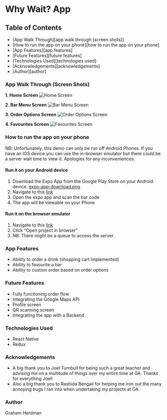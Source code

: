 # Why Wait? App

## Table of Contents

- [App Walk Through][app walk through (screen shots)]
- [How to run the app on your phone][how to run the app on your phone]
- [App Features][app features]
- [Future Features][future features]
- [Technologies Used][technologies used]
- [Acknowledgements][acknowledgements]
- [Author][author]

### App Walk Through (Screen Shots)

**1. Home Screen**
![Home Screen](/img/home-screen.png)

**2. Bar Menu Screen**
![Bar Menu Screen](/img/bar-menu-screen.png)

**3. Order Options Screen**
![Order Options Screen](/img/order-options-screen.png)

**4. Favourites Screen**
![Favourites Screen](/img/favourites-screen.png)

### How to run the app on your phone

NB: Unfortunately, this demo can only be run off Android Phones. If you have an IOS device you can use the in-browser emulator but there could be a server wait time to view it. Apologies for any inconveniences.

#### Run it on your Android device

1. Download the Expo App from the Google Play Store on your Android device.
   [expo-app-download.png](./img/expo-app-download.png)
2. Navigate to this [link](https://expo.io/@herdmangct/general_assembly_final_project)
3. Open the expo app and scan the bar code
4. The app will be viewable on your Phone

#### Run it on the browser emulator

1. Navigate to this [link](https://expo.io/@herdmangct/general_assembly_final_project)
2. Click "Open project in browser"
3. NB: There might be a queue to access the server.

### App Features

- Ability to order a drink (shopping cart implemented)
- Ability to favourite a bar
- Ability to custom order based on order options

### Future Features

- Fully functioning order flow
- Integrating the Google Maps API
- Profile screen
- QR scanning screen
- Integrating the app with a Backend

### Technologies Used

- React Native
- Redux

### Acknowledgements

- A big thank you to Joel Turnbull for being such a great teacher and advising me on a multitude of things over my entire time at GA. Thanks for everything Joel!
- Also a big thank you to Rashida Bengali for helping me iron out the many annoying bugs I ran into when undertaking my projects at GA.

### Author

Graham Herdman
